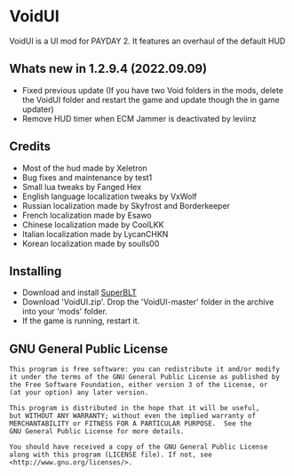 # VoidUI
VoidUI is a UI mod for PAYDAY 2. It features an overhaul of the default HUD  

## Whats new in 1.2.9.4 (2022.09.09)
 - Fixed previous update (If you have two Void folders in the mods, delete the VoidUI folder and restart the game and update though the in game updater)
 - Remove HUD timer when ECM Jammer is deactivated by leviinz

## Credits
- Most of the hud made by Xeletron
- Bug fixes and maintenance by test1
- Small lua tweaks by Fanged Hex
- English language localization tweaks by VxWolf
- Russian localization made by Skyfrost and Borderkeeper
- French localization made by Esawo
- Chinese localization made by CoolLKK
- Italian localization made by LycanCHKN
- Korean localization made by soulls00

## Installing
- Download and install [SuperBLT](https://superblt.znix.xyz)
- Download 'VoidUI.zip'. Drop the 'VoidUI-master' folder in the archive into your 'mods' folder.
- If the game is running, restart it.

## GNU General Public License
    This program is free software: you can redistribute it and/or modify
    it under the terms of the GNU General Public License as published by
    the Free Software Foundation, either version 3 of the License, or
    (at your option) any later version.

    This program is distributed in the hope that it will be useful,
    but WITHOUT ANY WARRANTY; without even the implied warranty of
    MERCHANTABILITY or FITNESS FOR A PARTICULAR PURPOSE.  See the
    GNU General Public License for more details.

    You should have received a copy of the GNU General Public License
    along with this program (LICENSE file). If not, see <http://www.gnu.org/licenses/>.
	

